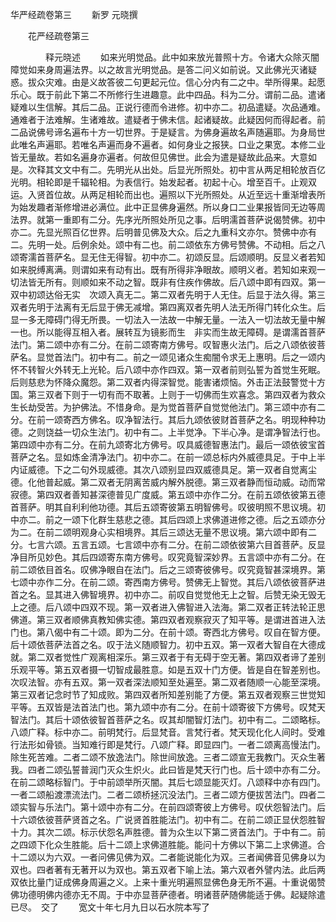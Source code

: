   华严经疏卷第三
　　新罗 元晓撰




　　花严经疏卷第三

　　　　释元晓述
　　如来光明觉品。此中如来放光普照十方。令诸大众除灭闇障觉如来身周遍法界。以之故言光明觉品。是答二问义如前说。又此佛光灭诸疑惑。拔众灾难。由是义故答彼二句更起元位。信心分内有二之中。举所得果。起愿乐心。既于前此下第二不所修行生进趣意。此中四品。科为二分。谓前二品。遣诸疑难以生信解。其后二品。正说行德而令进修。初中亦二。初品遣疑。次品通难。通难者于法难解。生诸难故。遣疑者于佛未信。起诸疑故。此疑因何而得起者。前二品说佛号谛名遍布十方一切世界。于是疑言。为佛身遍故名声随遍耶。为身局世此唯名声遍耶。若唯名声遍而身不遍者。如何身业之报狭。口业之果宽。本修二业皆无量故。若如名遍身亦遍者。何故但见佛世。此会为遣是疑故此品来。大意如是。次释其文文中有二。先明光从出处。后显光所照处。初中言从两足相轮放百亿光明。相轮即是千辐轮相。为表信行。始发起者。初起十心。增至百千。止观双运。入贤首位故。从两足相轮而出也。遍照以下光所照处。从近至远十重渐增表所为始发趣者渐修增进必满位。此中正显佛身遍然。所以身口二业果报皆同无边等周法界。就第一重即有二分。先序光所照处所见之事。后明濡首菩萨说偈赞佛。初中亦二。先显光照百亿世界。后明普见佛及大众。后之九重科文亦尔。赞佛中亦有二。先明一处。后例余处。颂中有二也。前二颂依东方佛号赞佛。不动相。后之八颂寄濡首菩萨名。显无住无得智。初中亦二。初颂反显。后颂顺明。反显义者若知如来脱缚离满。则谓如来有动有出。既有所得非净眼故。顺明义者。若知如来观一切法皆无所有。则顺如来不动之智。既非有住疾作佛故。后八颂中即有四双。第一双中初颂达俗无实　次颂入真无二。第二双者先明于人无住。后显于法久得。第三双者先明于法离有无后显于佛无减增。第四离双者先明人法无所得门转化众生。后显一多无障碍门得无所畏。一切法入一法故一中解无量。一法入一切法故无量中解一也。所以能得互相入者。展转互为镜影而生　非实而生故无障碍。是谓濡首菩萨法门。第二颂中亦有二分。在前二颂寄南方佛号。叹智惠火法门。后之八颂依彼菩萨名。显觉首法门。初中有二。前之一颂见诸众生痴闇令求无上惠明。后之一颂内怀不转智火外转无上光轮。后八颂中亦作四双。第一双者前则弘誓为首觉生死眠。后则慈悲为怀降众魔怨。第二双者内得深智觉。能害诸烦恼。外击正法鼓警觉十方国。第三双者下则于一切有而不取著。上则于一切佛而生欢喜念。第四双者为救众生长劫受苦。为护佛法。不惜身命。是为觉首菩萨自觉觉他法门。第三颂中亦有二分。在前一颂寄西方佛名。叹净智法行。其后九颂依彼财首菩萨之名。明现种种功德。之则饶益一切众生法门。初中有二。上半觉净。下半心净。是谓净智法行也。第四颂中亦有二分。在前九颂寄北方佛号。叹具威德智惠法门。最后一颂依彼宝首菩萨之名。显如炼金清净法门。初中亦二。在前一颂总标内外威德具足。于中上半内证威德。下之二句外现威德。其次八颂别显四双威德具足。第一双者自觉离尘德。化他普起威。第二双者无阴离苦威内解外脱德。第三双者静而恒动威。动而常寂德。第四双者善知甚深德普见广度威。第五颂中亦作二分。在前五颂依彼第五德首菩萨。明其自利利他功德。其后五颂寄彼第五明智佛号。叹彼明照不思议境。初中亦二。前之一颂下化群生慈悲之德。其后四颂上求佛道进修之德。后之五颂亦分为二。在前二颂明观身心实相境界。其后三颂达无量不思议境。第六颂中即有二分。七言六颂。五言五颂。七言颂中亦有二分。在前二颂依彼第六目首菩萨。反显净目所见妙色。其后四颂寄东南方佛号。叹究竟智深妙界。五言颂中亦有二分。在前二颂依目首名。叹佛净眼自在法门。后之三颂寄彼佛号。叹究竟智甚深境界。第七颂中亦作二分。在前二颂。寄西南方佛号。赞佛无上智觉。其后八颂依彼菩萨进首之名。显其进入佛智境界。初中亦二。前叹自觉觉他无上之智。后赞无染无毁无上之德。后八颂中四双不现。第一双者进入佛智进入法海。第二双者正转法轮正思佛道。第三双者顺佛真教知佛实德。第四双者观察寂灭了知平等。是谓进首进入法门也。第八偈中有二十颂。即为二分。在前十颂。寄西北方佛号。叹自在智方便。后十颂依菩萨法首之名。叹于法义随顺智力。初中五双。第一双者大智自在大德成就。第二双者觉性广观离相深乐。第三双者于有无碍于空无著。第四双者谛了差别乐观平等。第五双者摄一切智成最胜意。如是五双十门方便。皆是自在智差别也。次叹法智。亦有五双。第一双者深法顺知至处遍至。第二双者随顺一心能至深境。第三双者记念时节了知成败。第四双者所知差别能了方便。第五双者观察三世觉知平等。五双皆是法首法门也。第九颂中亦有二分。在前十颂寄彼下方佛号。叹梵天智法门。其后十颂依彼智首菩萨之名。叹其却闇智灯法门。初中有二。二颂略标。八颂广释。标中亦二。前明梵行。后显梵音。言梵行者。梵天现化化人间时。受难行法形如骨锁。当知难行即是梵行。八颂广释。即显四门。一者二颂离高慢法门。除生死苦难。二者二颂不放逸法门。除世间放逸。三者二颂宣无我教门。灭众生著我。四者二颂弘誓普润门灭众生炽火。此曰皆是梵天行门也。后十颂中亦有二分。在前二颂略标智门。于中前颂举所灭闇。其后七颂显能灭灯。八颂释中亦有四门。一者二颂船渡漂流法门。二者二颂桥拯沉没法门。三者二颂方便拔苦法门。四者二颂实智与乐法门。第十颂中亦有二分。在前四颂寄彼上方佛号。叹伏怨智法门。后十六颂依彼菩萨贤首之名。广说贤首胜能法门。初中有二。在前二颂正显伏怨胜智十力。其次二颂。标示伏怨名声胜德。普为众生以下第二贤首法门。于中有二。前之四颂下化众生胜能。后十二颂上求佛道胜能。能问十方佛以下第二上求佛道。合十二颂以为六双。一者问佛见佛为双。二者能说能化为双。三者闻佛音见佛身以为双也。四者著有无著开以为双也。第五双者下喻上法。第六双者外譬内法。此后两双依比量门证成佛身周遍之义。上来十重光明遍照显佛色身无所不遍。十重说偈赞佛功德明佛内德亦无不周。于中亦显菩萨德者。明诸菩萨随佛能适于佛。起疑除遣已尽。　交了
　　宽文十年七月九日以石水院本写了

